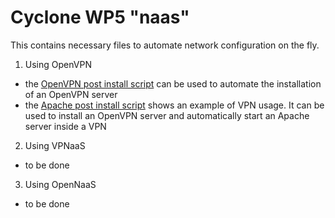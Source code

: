 # Cyclone WP5 "naas"

This contains necessary files to automate network configuration on the fly.

1. Using OpenVPN
  * the [OpenVPN post install script](src/bash/openvpn-postint.sh) can be used to automate the installation of an OpenVPN server
  * the [Apache post install script](src/bash/openvpn-postint+apache.sh) shows an example of VPN usage. It can be used to install an OpenVPN server and automatically start an Apache server inside a VPN

2. Using VPNaaS
  * to be done

3. Using OpenNaaS
  * to be done

